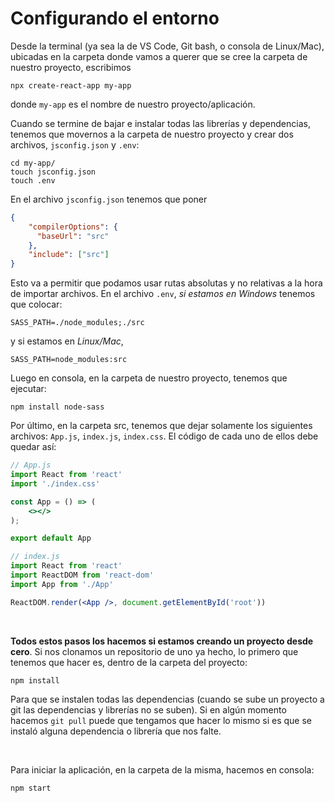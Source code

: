 # Configurando el entorno

Desde la terminal (ya sea la de VS Code, Git bash, o consola de Linux/Mac), ubicadas en la carpeta donde vamos a querer que se cree la carpeta de nuestro proyecto, escribimos

```terminal
npx create-react-app my-app
```

donde `my-app` es el nombre de nuestro proyecto/aplicación. 

Cuando se termine de bajar e instalar todas las librerías y dependencias, tenemos que movernos a la carpeta de nuestro proyecto y crear dos archivos, `jsconfig.json` y `.env`:

```terminal
cd my-app/
touch jsconfig.json
touch .env
```

En el archivo `jsconfig.json` tenemos que poner

```json
{
    "compilerOptions": {
      "baseUrl": "src"
    },
    "include": ["src"]
}
```

Esto va a permitir que podamos usar rutas absolutas y no relativas a la hora de importar archivos. En el archivo `.env`, *si estamos en Windows* tenemos que colocar:

```text
SASS_PATH=./node_modules;./src
```

y si estamos en *Linux/Mac*,


```text
SASS_PATH=node_modules:src
```

Luego en consola, en la carpeta de nuestro proyecto, tenemos que ejecutar:

```terminal
npm install node-sass
```

Por último, en la carpeta src, tenemos que dejar solamente los siguientes archivos: `App.js`, `index.js`, `index.css`. El código de cada uno de ellos debe quedar así:

```jsx
// App.js
import React from 'react'
import './index.css'

const App = () => (
    <></>
);

export default App
```


```jsx
// index.js
import React from 'react'
import ReactDOM from 'react-dom'
import App from './App'

ReactDOM.render(<App />, document.getElementById('root'))
```

<br />

**Todos estos pasos los hacemos si estamos creando un proyecto desde cero**. Si nos clonamos un repositorio de uno ya hecho, lo primero que tenemos que hacer es, dentro de la carpeta del proyecto:

```terminal
npm install
```

Para que se instalen todas las dependencias (cuando se sube un proyecto a git las dependencias y librerías no se suben). Si en algún momento hacemos `git pull` puede que tengamos que hacer lo mismo si es que se instaló alguna dependencia o librería que nos falte.

<br />

Para iniciar la aplicación, en la carpeta de la misma, hacemos en consola:

```terminal
npm start
```
